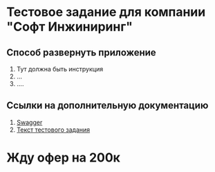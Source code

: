 # Тестовое задание для компании "Софт Инжиниринг"
## Способ развернуть приложение

1. Тут должна быть инструкция
2. ...
3. ....

## Ссылки на дополнительную документацию
1. [Swagger](docs/swagger.yaml)
2. [Текст тестового задания](docs/tech.md)

# Жду офер на 200к